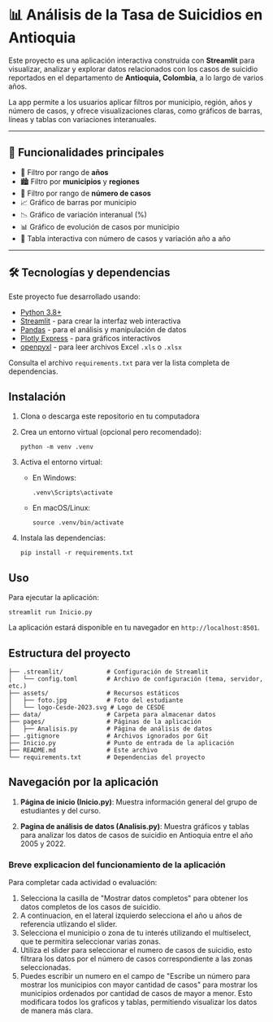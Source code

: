 # 📊 Análisis de la Tasa de Suicidios en Antioquia

Este proyecto es una aplicación interactiva construida con **Streamlit** para visualizar, analizar y explorar datos relacionados con los casos de suicidio reportados en el departamento de **Antioquia, Colombia**, a lo largo de varios años.

La app permite a los usuarios aplicar filtros por municipio, región, años y número de casos, y ofrece visualizaciones claras, como gráficos de barras, líneas y tablas con variaciones interanuales.

---

## 🚀 Funcionalidades principales

- 📅 Filtro por rango de **años**
- 🏙️ Filtro por **municipios** y **regiones**
- 🔢 Filtro por rango de **número de casos**
- 📈 Gráfico de barras por municipio
- 📉 Gráfico de variación interanual (%)
- 📊 Gráfico de evolución de casos por municipio
- 🧮 Tabla interactiva con número de casos y variación año a año

---

## 🛠️ Tecnologías y dependencias

Este proyecto fue desarrollado usando:

- [Python 3.8+](https://www.python.org/)
- [Streamlit](https://streamlit.io/) - para crear la interfaz web interactiva
- [Pandas](https://pandas.pydata.org/) - para el análisis y manipulación de datos
- [Plotly Express](https://plotly.com/python/plotly-express/) - para gráficos interactivos
- [openpyxl](https://openpyxl.readthedocs.io/en/stable/) - para leer archivos Excel `.xls` o `.xlsx`

Consulta el archivo `requirements.txt` para ver la lista completa de dependencias.


## Instalación

1. Clona o descarga este repositorio en tu computadora

2. Crea un entorno virtual (opcional pero recomendado):
   ```
   python -m venv .venv
   ```

3. Activa el entorno virtual:
   - En Windows:
     ```
     .venv\Scripts\activate
     ```
   - En macOS/Linux:
     ```
     source .venv/bin/activate
     ```

4. Instala las dependencias:
   ```
   pip install -r requirements.txt
   ```

## Uso

Para ejecutar la aplicación:

```
streamlit run Inicio.py
```

La aplicación estará disponible en tu navegador en `http://localhost:8501`.

## Estructura del proyecto

```
├── .streamlit/            # Configuración de Streamlit
│   └── config.toml        # Archivo de configuración (tema, servidor, etc.)
├── assets/                # Recursos estáticos
│   ├── foto.jpg           # Foto del estudiante
│   └── logo-Cesde-2023.svg # Logo de CESDE
├── data/                  # Carpeta para almacenar datos
├── pages/                 # Páginas de la aplicación
│   ├── Analisis.py        # Página de análisis de datos
├── .gitignore             # Archivos ignorados por Git
├── Inicio.py              # Punto de entrada de la aplicación
├── README.md              # Este archivo
└── requirements.txt       # Dependencias del proyecto
```

## Navegación por la aplicación

1. **Página de inicio (Inicio.py)**: Muestra información general del grupo de estudiantes y del curso.

2. **Pagina de análisis de datos (Analisis.py)**: Muestra gráficos y tablas para analizar los datos de casos de suicidio en Antioquia entre el año 2005 y 2022.

### Breve explicacion del funcionamiento de la aplicación

Para completar cada actividad o evaluación:

1. Selecciona la casilla de "Mostrar datos completos" para obtener los datos completos de los casos de suicidio. 
2. A continuacion, en el lateral izquierdo selecciona el año u años de referencia utlizando el slider.
3. Selecciona el municipio o zona de tu interés utilizando el multiselect, que te permitira seleccionar varias zonas.
4. Utiliza el slider para seleccionar el numero de casos de suicidio, esto filtrara los datos por el número de casos correspondiente a las zonas seleccionadas.
5. Puedes escribir un numero en el campo de "Escribe un número para mostrar los municipios con mayor  cantidad de casos" para mostrar los municipios ordenados por cantidad de casos de mayor a menor. Esto modificara todos los graficos y tablas, permitiendo visualizar los datos de manera más clara.

